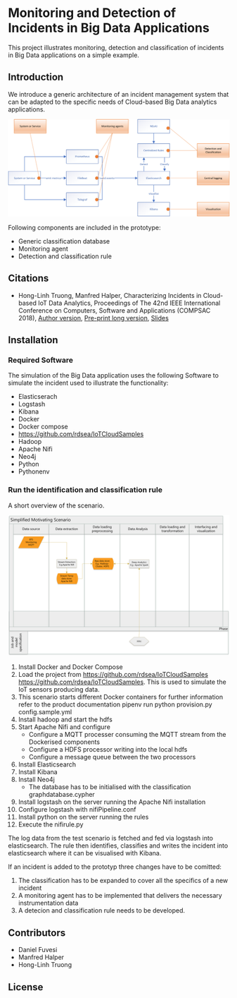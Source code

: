# Monitoring and Detection of Incidents in Big Data Applications 

This project illustrates monitoring, detection and classification of incidents in Big Data applications on a simple example. 

## Introduction

We introduce a generic architecture of an incident management system that can be adapted to the specific needs of Cloud-based Big Data analytics applications. 

![alt text](https://github.com/rdsea/bigdataincidentanalytics/blob/master/documents/images/MonitoringImplementation.png)

Following components are included in the prototype: 
* Generic classification database
* Monitoring agent 
* Detection and classification rule

## Citations

* Hong-Linh Truong, Manfred Halper, Characterizing Incidents in Cloud-based IoT Data Analytics, Proceedings of The 42nd IEEE International Conference on
Computers, Software and Applications (COMPSAC 2018), [Author version](https://users.aalto.fi/~truongh4/publications/2018/truong-compsac2018-cr.pdf), [Pre-print long version](https://www.researchgate.net/publication/324170664_Characterizing_Incidents_in_Cloud-based_IoT_Data_Analytics), [Slides](https://www.slideshare.net/linhsolar/characterizing-incidents-in-cloudbased-iot-data-analytics)

## Installation 

### Required Software

The simulation of the Big Data application uses the following Software to simulate the incident used to illustrate the functionality: 

* Elasticserach
* Logstash 
* Kibana
* Docker
* Docker compose
* https://github.com/rdsea/IoTCloudSamples
* Hadoop
* Apache Nifi 
* Neo4j 
* Python
* Pythonenv

### Run the identification and classification rule 

A short overview of the scenario. 

![alt text](https://github.com/rdsea/bigdataincidentanalytics/blob/master/documents/images/SimplifiedMotivatingScenario.png)

1. Install Docker and Docker Compose
2. Load the project from https://github.com/rdsea/IoTCloudSamples
https://github.com/rdsea/IoTCloudSamples. This is used to simulate the IoT sensors producing data. 
3. This scenario starts different Docker containers for further information refer to the product documentation pipenv run python provision.py config.sample.yml
4. Install hadoop and start the hdfs
5. Start Apache Nifi and configure
   * Configure a MQTT processer consuming the MQTT stream from the Dockerised components
   * Configure a HDFS processor writing into the local hdfs 
   * Configure a message queue between the two processors
6. Install Elasticsearch 
7. Install Kibana
8. Install Neo4j 
   * The database has to be initialised with the classification graphdatabase.cypher
9. Install logstash on the server running the Apache Nifi installation 
10. Configure logstash with nifiPipeline.conf
11. Install python on the server running the rules 
12. Execute the nifirule.py

The log data from the test scenario is fetched and fed via logstash into elasticsearch. The rule then identifies, classifies and writes the incident into elasticsearch where it can be visualised with Kibana. 

If an incident is added to the prototyp three changes have to be comitted:
1. The classification has to be expanded to cover all the specifics of a new incident
2. A monitoring agent has to be implemented that delivers the necessary instrumentation data
3. A detecion and classification rule needs to be developed. 

## Contributors

* Daniel Fuvesi
* Manfred Halper
* Hong-Linh Truong

## License

